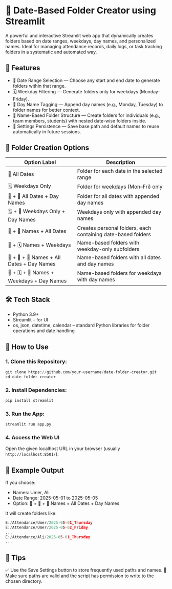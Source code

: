 # 📂 Date-Based Folder Creator using Streamlit

A powerful and interactive Streamlit web app that dynamically creates folders based on date ranges, weekdays, day names, and personalized names. Ideal for managing attendance records, daily logs, or task tracking folders in a systematic and automated way.

## 🚀 Features

- 📆 Date Range Selection — Choose any start and end date to generate folders within that range.
- 🗓️ Weekday Filtering — Generate folders only for weekdays (Monday–Friday).
- 📛 Day Name Tagging — Append day names (e.g., Monday, Tuesday) to folder names for better context.
- 👤 Name-Based Folder Structure — Create folders for individuals (e.g., team members, students) with nested date-wise folders inside.
- 💾 Settings Persistence — Save base path and default names to reuse automatically in future sessions.

## 📁 Folder Creation Options

| Option Label                               | Description                                                  |
| ------------------------------------------ | ------------------------------------------------------------ |
| 📅 All Dates                               | Folder for each date in the selected range                   |
| 🗓️ Weekdays Only                          | Folder for weekdays (Mon–Fri) only                           |
| 📅 + 📛 All Dates + Day Names              | Folder for all dates with appended day names                 |
| 🗓️ + 📛 Weekdays Only + Day Names         | Weekdays only with appended day names                        |
| 👤 + 📅 Names + All Dates                  | Creates personal folders, each containing date-based folders |
| 👤 + 🗓️ Names + Weekdays                  | Name-based folders with weekday-only subfolders              |
| 👤 + 📅 + 📛 Names + All Dates + Day Names | Name-based folders with all dates and day names              |
| 👤 + 🗓️ + 📛 Names + Weekdays + Day Names | Name-based folders for weekdays with day names               |

## 🛠️ Tech Stack

- Python 3.9+
- Streamlit – for UI
- os, json, datetime, calendar – standard Python libraries for folder operations and date handling

## 🔧 How to Use

### 1. Clone this Repository:

```python
git clone https://github.com/your-username/date-folder-creator.git
cd date-folder-creator
```

### 2. Install Dependencies:

```python
pip install streamlit
```
### 3. Run the App:

```python
streamlit run app.py
```
### 4. Access the Web UI
Open the given localhost URL in your browser (usually `http://localhost:8501/`).

## 📂 Example Output
If you choose:
- Names: Umer, Ali
- Date Range: 2025-05-01 to 2025-05-05
- Option: 👤 + 📅 + 📛 Names + All Dates + Day Names

It will create folders like:

```python
E:/Attendance/Umer/2025-05-01_Thursday
E:/Attendance/Umer/2025-05-02_Friday
...
E:/Attendance/Ali/2025-05-01_Thursday
...
```

## 🧠 Tips

✅ Use the Save Settings button to store frequently used paths and names.
🧼 Make sure paths are valid and the script has permission to write to the chosen directory.

